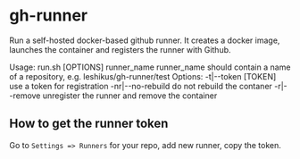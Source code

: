 # gh-runner

Run a self-hosted docker-based github runner. It creates a docker image, launches the container and registers the runner with Github.

Usage:
    run.sh [OPTIONS] runner_name
        runner_name  should contain a name of a repository, e.g. leshikus/gh-runner/test
Options:
    -t|--token [TOKEN]  use a token for registration
    -nr|--no-rebuild    do not rebuild the contaner
    -r|--remove         unregister the runner and remove the container


## How to get the runner token

Go to `Settings => Runners` for your repo, add new runner, copy the token.

